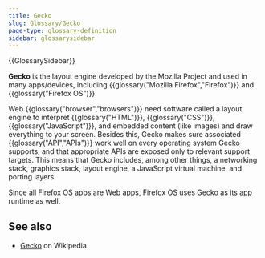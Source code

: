 ```yaml
---
title: Gecko
slug: Glossary/Gecko
page-type: glossary-definition
sidebar: glossarysidebar
---
```


{{GlossarySidebar}}

**Gecko** is the layout engine developed by the Mozilla Project and used in many apps/devices, including {{glossary("Mozilla Firefox","Firefox")}} and {{glossary("Firefox OS")}}.

Web {{glossary("browser","browsers")}} need software called a layout engine to interpret {{glossary("HTML")}}, {{glossary("CSS")}}, {{glossary("JavaScript")}}, and embedded content (like images) and draw everything to your screen. Besides this, Gecko makes sure associated {{glossary("API","APIs")}} work well on every operating system Gecko supports, and that appropriate APIs are exposed only to relevant support targets. This means that Gecko includes, among other things, a networking stack, graphics stack, layout engine, a JavaScript virtual machine, and porting layers.

Since all Firefox OS apps are Web apps, Firefox OS uses Gecko as its app runtime as well.

## See also

- [Gecko](<https://en.wikipedia.org/wiki/Gecko_(software)>) on Wikipedia
